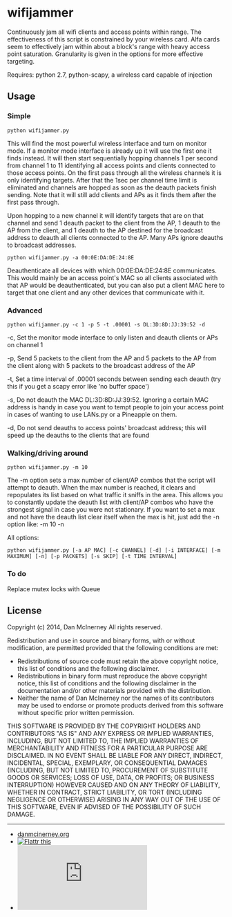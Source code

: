 wifijammer
==========

Continuously jam all wifi clients and access points within range. The effectiveness of this script is constrained by your wireless card. Alfa cards seem to effectively jam within about a block's range with heavy access point saturation. Granularity is given in the options for more effective targeting. 


Requires: python 2.7, python-scapy, a wireless card capable of injection


Usage
-----


### Simple
``` shell
python wifijammer.py
```

This will find the most powerful wireless interface and turn on monitor mode. If a monitor mode interface is already up it will use the first one it finds instead. It will then start sequentially hopping channels 1 per second from channel 1 to 11 identifying all access points and clients connected to those access points. On the first pass through all the wireless channels it is only identifying targets. After that the 1sec per channel time limit is eliminated and channels are hopped as soon as the deauth packets finish sending. Note that it will still add clients and APs as it finds them after the first pass through.

Upon hopping to a new channel it will identify targets that are on that channel and send 1 deauth packet to the client from the AP, 1 deauth to the AP from the client, and 1 deauth to the AP destined for the broadcast address to deauth all clients connected to the AP. Many APs ignore deauths to broadcast addresses.

```shell
python wifijammer.py -a 00:0E:DA:DE:24:8E
```

Deauthenticate all devices with which 00:0E:DA:DE:24:8E communicates. This would mainly be an access point's MAC so all clients associated with that AP would be deauthenticated, but you can also put a client MAC here to target that one client and any other devices that communicate with it.


### Advanced
```shell
python wifijammer.py -c 1 -p 5 -t .00001 -s DL:3D:8D:JJ:39:52 -d
```

-c, Set the monitor mode interface to only listen and deauth clients or APs on channel 1

-p, Send 5 packets to the client from the AP and 5 packets to the AP from the client along with 5 packets to the broadcast address of the AP

-t, Set a time interval of .00001 seconds between sending each deauth (try this if you get a scapy error like 'no buffer space')

-s, Do not deauth the MAC DL:3D:8D:JJ:39:52. Ignoring a certain MAC address is handy in case you want to tempt people to join your access point in cases of wanting to use LANs.py or a Pineapple on them.

-d, Do not send deauths to access points' broadcast address; this will speed up the deauths to the clients that are found


### Walking/driving around
```shell
python wifijammer.py -m 10
```
The -m option sets a max number of client/AP combos that the script will attempt to deauth. When the max number is reached, it clears and repopulates its list based on what traffic it sniffs in the area. This allows you to constantly update the deauth list with client/AP combos who have the strongest signal in case you were not stationary. If you want to set a max and not have the deauth list clear itself when the max is hit, just add the -n option like: -m 10 -n


All options:

```shell
python wifijammer.py [-a AP MAC] [-c CHANNEL] [-d] [-i INTERFACE] [-m MAXIMUM] [-n] [-p PACKETS] [-s SKIP] [-t TIME INTERVAL]
```

### To do
Replace mutex locks with Queue


License
-------

Copyright (c) 2014, Dan McInerney
All rights reserved.

Redistribution and use in source and binary forms, with or without
modification, are permitted provided that the following conditions are met:
* Redistributions of source code must retain the above copyright notice, this list of conditions and the following disclaimer.
* Redistributions in binary form must reproduce the above copyright notice, this list of conditions and the following disclaimer in the documentation and/or other materials provided with the distribution.
* Neither the name of Dan McInerney nor the names of its contributors may be used to endorse or promote products derived from this software without specific prior written permission.

THIS SOFTWARE IS PROVIDED BY THE COPYRIGHT HOLDERS AND CONTRIBUTORS "AS IS" AND
ANY EXPRESS OR IMPLIED WARRANTIES, INCLUDING, BUT NOT LIMITED TO, THE IMPLIED
WARRANTIES OF MERCHANTABILITY AND FITNESS FOR A PARTICULAR PURPOSE ARE
DISCLAIMED. IN NO EVENT SHALL <COPYRIGHT HOLDER> BE LIABLE FOR ANY
DIRECT, INDIRECT, INCIDENTAL, SPECIAL, EXEMPLARY, OR CONSEQUENTIAL DAMAGES
(INCLUDING, BUT NOT LIMITED TO, PROCUREMENT OF SUBSTITUTE GOODS OR SERVICES;
LOSS OF USE, DATA, OR PROFITS; OR BUSINESS INTERRUPTION) HOWEVER CAUSED AND
ON ANY THEORY OF LIABILITY, WHETHER IN CONTRACT, STRICT LIABILITY, OR TORT
(INCLUDING NEGLIGENCE OR OTHERWISE) ARISING IN ANY WAY OUT OF THE USE OF THIS
SOFTWARE, EVEN IF ADVISED OF THE POSSIBILITY OF SUCH DAMAGE.

***
* [danmcinerney.org](danmcinerney.org)
* [![Flattr this](http://api.flattr.com/button/flattr-badge-large.png)](https://flattr.com/submit/auto?user_id=DanMcInerney&url=https://github.com/DanMcInerney/wifijammer&title=wifijammer&language=&tags=github&category=software) 
* [![Analytics](https://ga-beacon.appspot.com/UA-46613304-3/wifijammer/README.md)](https://github.com/igrigorik/ga-beacon)
